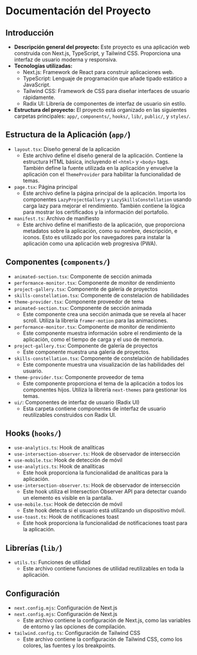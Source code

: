 # Documentación del Proyecto

## Introducción
*   **Descripción general del proyecto:** Este proyecto es una aplicación web construida con Next.js, TypeScript, y Tailwind CSS. Proporciona una interfaz de usuario moderna y responsiva.
*   **Tecnologías utilizadas:**
    *   Next.js: Framework de React para construir aplicaciones web.
    *   TypeScript: Lenguaje de programación que añade tipado estático a JavaScript.
    *   Tailwind CSS: Framework de CSS para diseñar interfaces de usuario rápidamente.
    *   Radix UI: Librería de componentes de interfaz de usuario sin estilo.
*   **Estructura del proyecto:** El proyecto está organizado en las siguientes carpetas principales: `app/`, `components/`, `hooks/`, `lib/`, `public/`, y `styles/`.

## Estructura de la Aplicación (`app/`)
*   `layout.tsx`: Diseño general de la aplicación
    *   Este archivo define el diseño general de la aplicación.  Contiene la estructura HTML básica, incluyendo el `<html>` y `<body>` tags.  También define la fuente utilizada en la aplicación y envuelve la aplicación con el `ThemeProvider` para habilitar la funcionalidad de temas.
*   `page.tsx`: Página principal
    *   Este archivo define la página principal de la aplicación.  Importa los componentes `LazyProjectGallery` y `LazySkillsConstellation` usando carga lazy para mejorar el rendimiento.  También contiene la lógica para mostrar los certificados y la información del portafolio.
*   `manifest.ts`: Archivo de manifiesto
    *   Este archivo define el manifiesto de la aplicación, que proporciona metadatos sobre la aplicación, como su nombre, descripción, e iconos.  Esto es utilizado por los navegadores para instalar la aplicación como una aplicación web progresiva (PWA).

## Componentes (`components/`)
*   `animated-section.tsx`: Componente de sección animada
*   `performance-monitor.tsx`: Componente de monitor de rendimiento
*   `project-gallery.tsx`: Componente de galería de proyectos
*   `skills-constellation.tsx`: Componente de constelación de habilidades
*   `theme-provider.tsx`: Componente proveedor de tema
*   `animated-section.tsx`: Componente de sección animada
    *   Este componente crea una sección animada que se revela al hacer scroll. Utiliza la librería `framer-motion` para las animaciones.
*   `performance-monitor.tsx`: Componente de monitor de rendimiento
    *   Este componente muestra información sobre el rendimiento de la aplicación, como el tiempo de carga y el uso de memoria.
*   `project-gallery.tsx`: Componente de galería de proyectos
    *   Este componente muestra una galería de proyectos.
*   `skills-constellation.tsx`: Componente de constelación de habilidades
    *   Este componente muestra una visualización de las habilidades del usuario.
*   `theme-provider.tsx`: Componente proveedor de tema
    *   Este componente proporciona el tema de la aplicación a todos los componentes hijos. Utiliza la librería `next-themes` para gestionar los temas.
*   `ui/`: Componentes de interfaz de usuario (Radix UI)
    *   Esta carpeta contiene componentes de interfaz de usuario reutilizables construidos con Radix UI.

## Hooks (`hooks/`)
*   `use-analytics.ts`: Hook de analíticas
*   `use-intersection-observer.ts`: Hook de observador de intersección
*   `use-mobile.tsx`: Hook de detección de móvil
*   `use-analytics.ts`: Hook de analíticas
    *   Este hook proporciona la funcionalidad de analíticas para la aplicación.
*   `use-intersection-observer.ts`: Hook de observador de intersección
    *   Este hook utiliza el Intersection Observer API para detectar cuando un elemento es visible en la pantalla.
*   `use-mobile.tsx`: Hook de detección de móvil
    *   Este hook detecta si el usuario está utilizando un dispositivo móvil.
*   `use-toast.ts`: Hook de notificaciones toast
    *   Este hook proporciona la funcionalidad de notificaciones toast para la aplicación.

## Librerías (`lib/`)
*   `utils.ts`: Funciones de utilidad
    *   Este archivo contiene funciones de utilidad reutilizables en toda la aplicación.

## Configuración
*   `next.config.mjs`: Configuración de Next.js
*   `next.config.mjs`: Configuración de Next.js
    *   Este archivo contiene la configuración de Next.js, como las variables de entorno y las opciones de compilación.
*   `tailwind.config.ts`: Configuración de Tailwind CSS
    *   Este archivo contiene la configuración de Tailwind CSS, como los colores, las fuentes y los breakpoints.